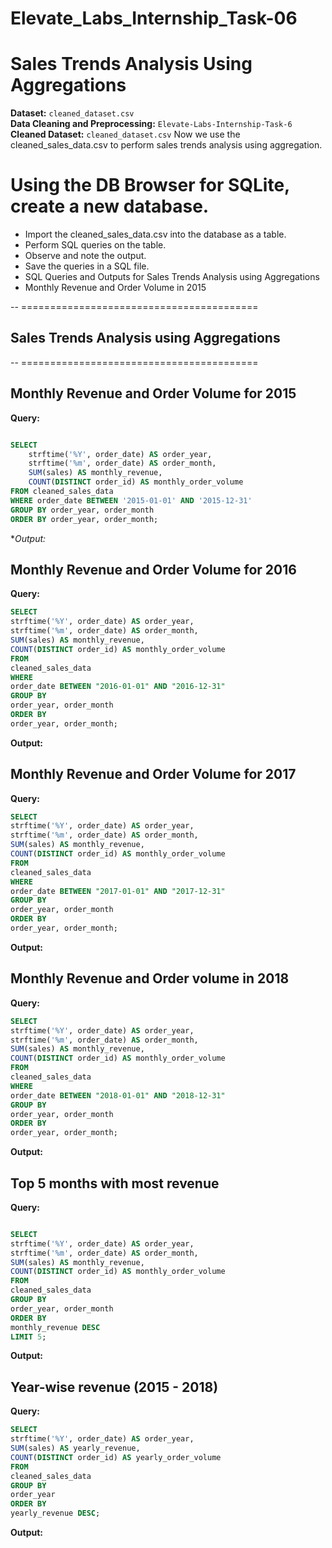 # Elevate_Labs_Internship_Task-06

# Sales Trends Analysis Using Aggregations

**Dataset:** `cleaned_dataset.csv`  
**Data Cleaning and Preprocessing:** `Elevate-Labs-Internship-Task-6`  
**Cleaned Dataset:** `cleaned_dataset.csv`
Now we use the cleaned_sales_data.csv to perform sales trends analysis using aggregation. 

# Using the DB Browser for SQLite, create a new database.
- Import the cleaned_sales_data.csv into the database as a table.
- Perform SQL queries on the table.
- Observe and note the output.
- Save the queries in a SQL file.
- SQL Queries and Outputs for Sales Trends Analysis using Aggregations
- Monthly Revenue and Order Volume in 2015


-- =========================================
## Sales Trends Analysis using Aggregations
-- =========================================

## Monthly Revenue and Order Volume for 2015

**Query:**

```sql

SELECT 
    strftime('%Y', order_date) AS order_year, 
    strftime('%m', order_date) AS order_month, 
    SUM(sales) AS monthly_revenue, 
    COUNT(DISTINCT order_id) AS monthly_order_volume
FROM cleaned_sales_data
WHERE order_date BETWEEN '2015-01-01' AND '2015-12-31'
GROUP BY order_year, order_month
ORDER BY order_year, order_month;
```
 **Output:*

## Monthly Revenue and Order Volume for 2016
**Query:**

```sql
SELECT
strftime('%Y', order_date) AS order_year,
strftime('%m', order_date) AS order_month,
SUM(sales) AS monthly_revenue,
COUNT(DISTINCT order_id) AS monthly_order_volume
FROM
cleaned_sales_data
WHERE
order_date BETWEEN "2016-01-01" AND "2016-12-31"
GROUP BY
order_year, order_month
ORDER BY
order_year, order_month;
```
**Output:**


## Monthly Revenue and Order Volume for 2017

**Query:**

```sql
SELECT
strftime('%Y', order_date) AS order_year,
strftime('%m', order_date) AS order_month,
SUM(sales) AS monthly_revenue,
COUNT(DISTINCT order_id) AS monthly_order_volume
FROM
cleaned_sales_data
WHERE
order_date BETWEEN "2017-01-01" AND "2017-12-31"
GROUP BY
order_year, order_month
ORDER BY
order_year, order_month;
```
 **Output:**

## Monthly Revenue and Order volume in 2018
**Query:**

```sql
SELECT
strftime('%Y', order_date) AS order_year,
strftime('%m', order_date) AS order_month,
SUM(sales) AS monthly_revenue,
COUNT(DISTINCT order_id) AS monthly_order_volume
FROM
cleaned_sales_data
WHERE
order_date BETWEEN "2018-01-01" AND "2018-12-31"
GROUP BY
order_year, order_month
ORDER BY
order_year, order_month;
```

**Output:**


## Top 5 months with most revenue
**Query:**

```sql

SELECT
strftime('%Y', order_date) AS order_year,
strftime('%m', order_date) AS order_month,
SUM(sales) AS monthly_revenue,
COUNT(DISTINCT order_id) AS monthly_order_volume
FROM
cleaned_sales_data
GROUP BY
order_year, order_month
ORDER BY
monthly_revenue DESC
LIMIT 5;
```

**Output:**

## Year-wise revenue (2015 - 2018)

**Query:**

```sql
SELECT
strftime('%Y', order_date) AS order_year,
SUM(sales) AS yearly_revenue,
COUNT(DISTINCT order_id) AS yearly_order_volume
FROM
cleaned_sales_data
GROUP BY
order_year
ORDER BY
yearly_revenue DESC;
```
**Output:**


